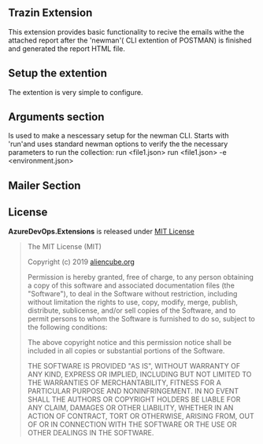 ## Trazin Extension ##

This extension provides basic functionality to recive the emails withe the attached report after the 'newman'( CLI extention of POSTMAN) is finished and generated the report HTML file.

## Setup the extention ##
The extention is very simple to configure. 

## Arguments section ##

Is used to make a nescessary setup for the newman CLI. 
Starts with 'run'and uses standard newman options to verify the the necessary parameters to run the collection:
run <file1.json> 
run <file1.json> -e <environment.json> 

## Mailer Section ##

## License ##

**AzureDevOps.Extensions** is released under [MIT License](http://opensource.org/licenses/MIT)

> The MIT License (MIT)
>
> Copyright (c) 2019 [aliencube.org](https://aliencube.org)
> 
> Permission is hereby granted, free of charge, to any person obtaining a copy of this software and associated documentation files (the "Software"), to deal in the Software without restriction, including without limitation the rights to use, copy, modify, merge, publish, distribute, sublicense, and/or sell copies of the Software, and to permit persons to whom the Software is furnished to do so, subject to the following conditions:
> 
> The above copyright notice and this permission notice shall be included in all copies or substantial portions of the Software.
> 
> THE SOFTWARE IS PROVIDED "AS IS", WITHOUT WARRANTY OF ANY KIND, EXPRESS OR IMPLIED, INCLUDING BUT NOT LIMITED TO THE WARRANTIES OF MERCHANTABILITY, FITNESS FOR A PARTICULAR PURPOSE AND NONINFRINGEMENT. IN NO EVENT SHALL THE AUTHORS OR COPYRIGHT HOLDERS BE LIABLE FOR ANY CLAIM, DAMAGES OR OTHER LIABILITY, WHETHER IN AN ACTION OF CONTRACT, TORT OR OTHERWISE, ARISING FROM, OUT OF OR IN CONNECTION WITH THE SOFTWARE OR THE USE OR OTHER DEALINGS IN THE SOFTWARE.
